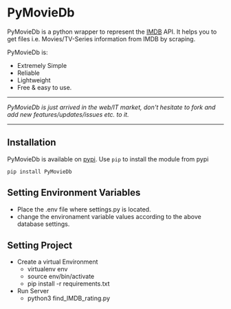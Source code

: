 # PyMovieDb 
PyMovieDb is a python wrapper to represent the [IMDB](https://www.imdb.com) API. It helps you to get files i.e. Movies/TV-Series information from IMDB by scraping.

PyMovieDb is:
* Extremely Simple
* Reliable
* Lightweight
* Free & easy to use.

****
_*PyMovieDb is just arrived in the web/IT market, don't hesitate to fork and add new features/updates/issues etc. to it.*_
****

## Installation
PyMovieDb is available on [pypi](https://pypi.org/project/PyMovieDb/). 
Use ```pip``` to install the module from pypi

```pip install PyMovieDb```
## Setting Environment Variables
* Place the .env file where settings.py is located.
* change the environament variable values according to the above database settings.

## Setting Project
* Create a virtual Environment
  * virtualenv env
  * source env/bin/activate
  * pip install -r requirements.txt
* Run Server
  * python3 find_IMDB_rating.py 